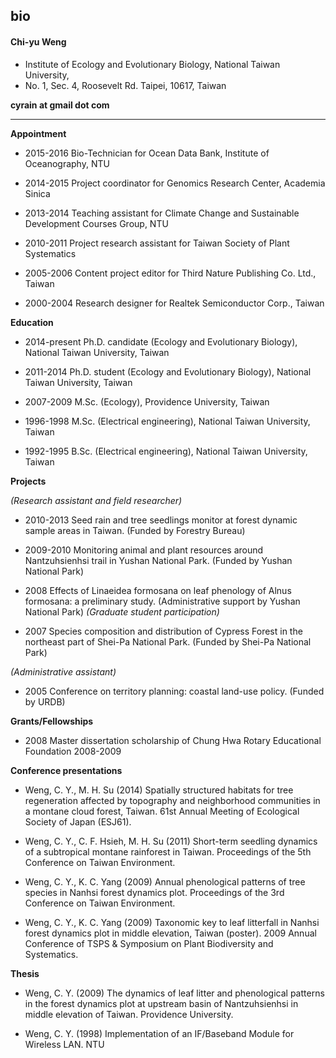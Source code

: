 ## bio

#### Chi-yu Weng

* Institute of Ecology and Evolutionary Biology, National Taiwan University, 
* No. 1, Sec. 4, Roosevelt Rd. Taipei, 10617, Taiwan

**cyrain at gmail dot com**
________________________________________________________________________________________________________

**Appointment** 

* 2015-2016 	Bio-Technician for Ocean Data Bank, Institute of Oceanography, NTU

* 2014-2015 	Project coordinator for Genomics Research Center, Academia Sinica

* 2013-2014 	Teaching assistant for Climate Change and Sustainable Development Courses Group, NTU

* 2010-2011	Project research assistant for Taiwan Society of Plant Systematics

* 2005-2006	Content project editor for Third Nature Publishing Co. Ltd., Taiwan

* 2000-2004	Research designer for Realtek Semiconductor Corp., Taiwan

**Education**	

* 2014-present	Ph.D. candidate (Ecology and Evolutionary Biology), National Taiwan University, Taiwan

* 2011-2014	Ph.D. student (Ecology and Evolutionary Biology), National Taiwan University, Taiwan

* 2007-2009	M.Sc. (Ecology), Providence University, Taiwan

* 1996-1998	M.Sc. (Electrical engineering), National Taiwan University, Taiwan

* 1992-1995	B.Sc. (Electrical engineering), National Taiwan University, Taiwan

**Projects**

 *(Research assistant and field researcher)*
 
* 2010-2013	Seed rain and tree seedlings monitor at forest dynamic sample areas in Taiwan. (Funded by Forestry Bureau)

* 2009-2010	Monitoring animal and plant resources around Nantzuhsienhsi trail in Yushan National Park. (Funded by Yushan National Park)

* 2008	Effects of Linaeidea formosana on leaf phenology of Alnus formosana: a preliminary study. (Administrative support by Yushan National Park)
*(Graduate student participation)*

* 2007	Species composition and distribution of Cypress Forest in the northeast part of Shei-Pa National Park. (Funded by Shei-Pa National Park)

*(Administrative assistant)*

* 2005	Conference on territory planning: coastal land-use policy. (Funded by URDB)

**Grants/Fellowships**

* 2008	Master dissertation scholarship of Chung Hwa Rotary Educational Foundation 2008-2009

**Conference presentations**

* Weng, C. Y., M. H. Su (2014) Spatially structured habitats for tree regeneration affected by topography and neighborhood communities in a montane cloud forest, Taiwan. 61st Annual Meeting of Ecological Society of Japan (ESJ61).

* Weng, C. Y., C. F. Hsieh, M. H. Su (2011) Short-term seedling dynamics of a subtropical montane rainforest in Taiwan. Proceedings of the 5th Conference on Taiwan Environment.

* Weng, C. Y., K. C. Yang (2009) Annual phenological patterns of tree species in Nanhsi  forest dynamics plot. Proceedings of the 3rd Conference on Taiwan Environment.

* Weng, C. Y., K. C. Yang (2009) Taxonomic key to leaf litterfall in  Nanhsi forest dynamics plot in middle elevation, Taiwan (poster). 2009 Annual Conference of TSPS & Symposium on Plant Biodiversity and Systematics.

**Thesis**

* Weng, C. Y. (2009) The dynamics of leaf litter and phenological patterns in the forest dynamics plot at upstream basin of Nantzuhsienhsi in middle elevation of Taiwan. Providence University.

* Weng, C. Y. (1998) Implementation of an IF/Baseband Module for Wireless LAN. NTU
